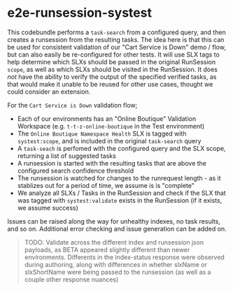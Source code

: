 # e2e-runsession-systest
This codebundle performs a `task-search` from a configured query, and then creates a runsession from the resulting tasks. The idea here is that this can be used for consistent validation of our "Cart Service is Down" demo / flow, but can also easily be re-configured for other tests. It will use SLX tags to help determine which SLXs should be passed in the original RunSession `scope`, as well as which SLXs should be visited in the RunSession. It does *not* have the ability to verify the output of the specified verified tasks, as that would make it unable to be reused for other use cases, thought we could consider an extension. 

For the `Cart Service is Down` validation flow; 
- Each of our environments has an "Online Boutique" Validation Workspace (e.g. `t-t-z-online-boutique` in the Test environment)
- The `Online Boutique Namespace Health` SLX is tagged with `systest:scope`, and is included in the original `task-search` query
- A `task-seach` is perfomed with the configured query and the SLX scope, returning a list of suggested tasks
- A runsession is started with the resulting tasks that are above the configured search confidence threshold
- The runsession is watched for changes to the runrequest length - as it stablizes out for a period of time, we assume is is "complete"
- We analyze all SLXs / Tasks in the RunSession and check if the SLX that was tagged with `systest:validate` exists in the RunSession (if it exists, we assume success)

Issues can be raised along the way for unhealthy indexes, no task results, and so on. Additional error checking and issue generation can be added on. 

> TODO: Validate across the different index and runsession json payloads, as BETA appeared slightly different than newer environments. Differents in the index-status response were observed during authoring, along with differences in whether slxName or slxShortName were being passed to the runsession (as well as a couple other response nuances)